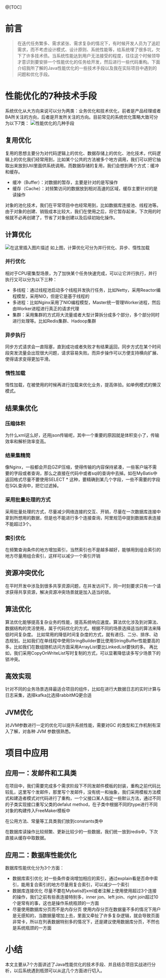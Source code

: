 @[TOC]

# 前言

> 在迭代任务繁多、需求紧张、需求复杂的情况下，有时候开发人员为了追赶需求，而不考虑设计模式、设计原则、系统性能等，给系统埋了很多坑，欠下了许多技术债。当系统性能达到用户无法接受的程度，往往这个时候领导才意识到要安排一个性能优化的任务给开发，然后进行一些代码重构。下面介绍我所了解的Java性能优化的一些技术手段以及我在实际项目中遇到的问题和优化手段。

# 性能优化的7种技术手段

系统优化从大方向来说可以分为两类：业务优化和技术优化，前者是产品经理或者BA所关注的方向，后者是开发所关注的方向。目前常见的系统优化策略大致可分为以下7类：
![性能优化的几种手段](https://img-blog.csdnimg.cn/2020080215004840.png?x-oss-process=image/watermark,type_ZmFuZ3poZW5naGVpdGk,shadow_10,text_aHR0cHM6Ly9ibG9nLmNzZG4ubmV0L3NpbmF0XzIyNzk3NDI5,size_16,color_FFFFFF,t_70)

## 复用优化

复用的思想主要分为对代码逻辑上的优化、数据存储上的优化、池化技术，代码逻辑上的优化我们经常用到，比如某个公共的方法被多个地方调用，我们可以把它抽取出来放到Util里面供系统调用。而数据存储的复用，我们会想到两个方式：缓冲和缓存。

- 缓冲（Buffer）：对数据的暂存，主要是针对的是写操作
- 缓存（Cache）：对频繁访问的数据放到相对高速的区域，缓存主要针对的是读操作

对象的池化技术，我们在平常项目中也经常用到，比如数据库连接池、线程池等。由于对象的创建、销毁成本比较大，我们在使用之后，将它暂存起来，下次用的时候就不必再创建了，节省了对象创建以及后续初始化操作。

## 计算优化

![在这里插入图片描述](https://img-blog.csdnimg.cn/20200802152428661.png?x-oss-process=image/watermark,type_ZmFuZ3poZW5naGVpdGk,shadow_10,text_aHR0cHM6Ly9ibG9nLmNzZG4ubmV0L3NpbmF0XzIyNzk3NDI5,size_16,color_FFFFFF,t_70)
如上图，计算优化可分为并行优化、异步、惰性加载

### 并行优化

相对于CPU密集型场景，为了加快某个任务快速完成，可以让它并行执行，并行执行又可以分为以下三种：

- 多线程：通过线程池启动多个线程并发执行任务，比如Netty，采用Reactor编程模型，采用NIO，但是它是基于线程的
- 多进程：比如Nginx采用了NIO编程模型，Master统一管理Worker进程，然后由Worker进程进行真正的请求代理
- 集群：采用集群的方式将大流量或者大型计算拆分成多个部分，多个部分同时进行处理等。比如Redis集群、Hadoop集群

### 异步执行

同步方式请求会一直阻塞，直到成功或者失败才有结果返回，同步方式在某个时间段突发流量会出现很大问题，请求容易失败。而异步操作可以方便支持横向扩展、使得请求变得更加平滑。

### 惰性加载

惰性加载，在被使用的时候再进行加载来优化业务，提高体验。如单例模式的懒汉模式。

## 结果集优化

### 压缩体积

为什么xml这么好，还用json传输呢，其中一个重要的原因就是体积变小了，传输效率和解析效率变高。

### 结果集精简

像Nginx，一般都会开启GZIP压缩，使得传输的内容保持紧凑，一些客户端不需要的字段或者查询，那么之直接在代码中或者sql的查询中去掉。如在MyBatis中返回格式尽量不要使用SELECT *
这种，要精确到某几个字段，一些不需要的字段在SQL查询中，把它过滤掉。

### 采用批量处理的方式

采用批量处理的方式，尽量减少网络连接的交互、开销，尽量在一次数据库连接中拿到所想用的数据，但是也不能进行多个连接查询，阿里规范中提到数据库表连接不能超过3个。

### 索引优化

在频繁查询条件的地方增加索引，当然索引也不是越多越好，能够用到组合索引的地方尽量用组合索引，这样可以减少一个索引开销

## 资源冲突优化

在平时开发中涉及到很多共享资源问题，在并发访问下，同一时刻要求只有一个请求获得共享资源，解决资源冲突场景就是加入适当的锁。

## 算法优化

算法优化能够提高复杂业务的性能，提高系统响应速度。算法优化涉及到对算法、数据结构的灵活使用，属于代码优化的方式。根据不同的场景选择适当的算法来降低时间复杂度。
比如常用的降低时间复杂度的方式，就有递归、二分、排序、动态规划。比如我们在单线程中使用StringBuilder要比使用StringBuffer性能要高的多。比如我们在数组随机访问方面采用ArrayList要比LinkedList要快的多。
再比如，我们采用CopyOnWriteList写时复制的方式，可以显著降低读多写少场景下的锁冲突。

## 高效实现

针对不同的业务场景选择最适合项目的组件，比如在进行大数据日志的实时计算与日志采集，选择kafka比选择rabbitMQ更合适

## JVM优化

对JVM参数进行一定的优化可以提升系统性能，需要对GC 的类型和工作机制有深入了解，对各种 JVM 参数很熟悉。

# 项目中应用

## 应用一：发邮件和工具类

在项目中，我们需要完成多个需求阶段下不同发邮件模板的封装，重构之前代码比较乱，这里写个发邮件，那里写个发邮件，没有统一和抽象，我们采用模板方法模式和建造者模式对代码进行了重构，一个父接口某人指定一些默认方法，通过不同的子类实现接口重写父类的defalut
method，在子类中根据不同的type进行不同对象的构建传入FreeMaker模板中

在公用方法、常量等工具类我们放到constants类中

在数据库读操作比较频繁、更新比较少的一些数据，我们统一放到redis中，下次直接从缓存中取数据。

## 应用二：数据库性能优化

数据库性能优化分为3个方面：

- 数据库索引优化 对一些条件查询增加相应的索引，通过explain看是否命中索引，能用复合索引的地方尽量用复合索引，可以减少一个索引
- 数据库连接优化 尽量不要在Mybatis的xml或者注解上使用使用超过3个连接的操作，我们之前有些表连接特别多，inner jon、left join、right join超过10个是常有的事，这也是操作系统瓶颈的一方面
- 尽量使用数据库分页而不是内存分页 使用内存分页在数据量不多的情况下用户是无感知的，当数据量增加上去，里面又牵扯了许多复杂逻辑，就会导致页面非常卡，所以在列表数据特别多的情况下，还是建议使用数据库分页，不然也是系统瓶颈的一方面

# 小结

本文主要从7个方面讲述了Java性能优化的技术手段、并且结合项目实战进行分析，以后系统遇到瓶颈可以从这几个方面进行切入。